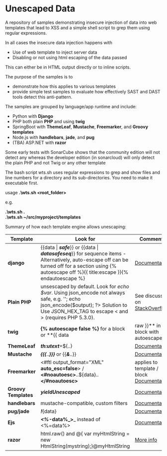 # Unescaped Data
A repository of samples demonstrating insecure injection of data into web templates that lead to XSS and a simple shell script to grep them using regular expressions.

In all cases the insecure data injection happens with
- Use of web template to inject server data
- Disabling or not using html escaping of the data passed

This can either be in HTML output directly or to inline scripts. 

The purpose of the samples is to 
-  demonstrate how this applies to various templates
-  provide simple test samples to evaluate how effectively SAST and DAST tools detect this anti-pattern.

The samples are grouped by language/app runtime and include:
- Python with **Django** 
- PHP both plain **PHP** and using **twig**
- SpringBoot with **ThemeLeaf**, **Mustache**, **Freemarker**, and **Groovy templates**
- Node.js with **handlebars**, **jade**, and **pug**
- (TBA) ASP.NET with **razor** 

Some early tests with SonarCube shows that the community edition will not detect any whereas the developer edition (in sonarcloud) will only detect the plain PHP and not Twig or any other template

The bash script wts.sh uses regular expressions to grep and show files and line numbers for a  directory and its sub-directories. You need to make it executable first.

usage
**.\wts.sh <root_folder>**

e.g.

**.\wts.sh .**  
**.\wts.sh ~/src/myproject/templates**


Summary of how each template engine allows unescaping:

|Template |Look for  | Comments|
|--- | --- | ---
|**django**| {{data &#124; **_safe_**}} or  {{data &#124; _**datasafeseq**_}} for sequence items  - Alternatively,   auto-escape off can be turned off for a section using {% autoescape off %}{{ title:escape }}{% endautoescape %} |[Documentation](https://docs.djangoproject.com/en/3.0/ref/templates/builtins/#std:templatefilter-safe)|
|**Plain PHP**|unsescaped by default. Look for _echo $var_. Using json_encode not always safe, e.g. '<?php $output = '<!--<script>'; echo json_encode($output); ?> Solution to Use JSON_HEX_TAG to escape < and > (requires PHP 5.3.0).   |See discussion on [StackOverflow](https://stackoverflow.com/questions/23740548/how-do-i-pass-variables-and-data-from-php-to-javascript) |
|**twig**|**{% autoescape false %}** for a block or **{{ data|raw }}** in a block with autoescape on  |[Documentation](https://twig.symfony.com/doc/3.x/tags/autoescape.html)|
|**ThemeLeaf**|**_th:utext_**=${..}|[Documentation](https://www.thymeleaf.org/doc/tutorials/3.0/usingthymeleaf.html#unescaped-text)|
|**Mustache**|**_{{{_**.._**}}}**_ or {{**_&_**..}}|[Documentation](https://mustache.github.io/mustache.5.html)|
|**Freemarker**|<#ftl output_format="XML" **auto_esc=false**> /  **<#noautoesc>**..${data}..**</#noautoesc>**|applies to template / block [Documentation](https://freemarker.apache.org/docs/ref_directive_noautoesc.html)|
|**Groovy Templates**|_**yieldUnescaped**_|[Documentation](https://spring.io/blog/2014/05/28/using-the-innovative-groovy-template-engine-in-spring-boot)|
|**handlebars**|mustache-compatible, custom filters|[Documentation](https://handlebarsjs.com/guide/#html-escaping)|
|**pug/jade**|_**!**_{data}|[Documentation](https://pugjs.org/language/interpolation.html)|
|**Ejs**|**_<%-_**data%_**>**_ instead of <%=data%>|[Documentation](https://ejs.co/index.html#docs)|
|**razor**|html.raw() and @{ var myHtmlString = new HtmlString(mystring);}@myHtmlString|[More info](https://www.xspdf.com/resolution/21307806.html) |



